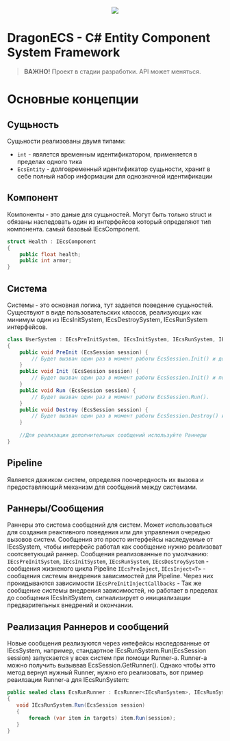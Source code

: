 
<p align="center">
<img src="https://user-images.githubusercontent.com/99481254/228309579-729cc600-af83-41e2-8474-96fb96859ae6.png">
</p>

# DragonECS - C# Entity Component System Framework

> **ВАЖНО!** Проект в стадии разработки. API может меняться.

# Основные концепции
## Сущьность
Сущьности реализованы двумя типами:
* `int` - явялется временным идентификатором, применяется в пределах одного тика
* `EcsEntity` - долговременный идентификатор сущьности, хранит в себе полный набор информации для однозначной идентификации

## Компонент
Компоненты - это даные для сущьностей. Могут быть тольно struct и обязаны наследовать один из интерфейсов который определяют тип компонента. самый базовый IEcsComponent.
```c#
struct Health : IEcsComponent
{
    public float health;
    public int armor;
}
```
## Система
Системы - это основная логика, тут задается поведение сущьностей. Существуют в виде пользовательских классов, реализующих как минимум один из IEcsInitSystem, IEcsDestroySystem, IEcsRunSystem интерфейсов.
```c#
class UserSystem : IEcsPreInitSystem, IEcsInitSystem, IEcsRunSystem, IEcsDestroySystem 
{
    public void PreInit (EcsSession session) {
        // Будет вызван один раз в момент работы EcsSession.Init() и до срабатывания IEcsInitSystem.Init()
    }
    public void Init (EcsSession session) {
        // Будет вызван один раз в момент работы EcsSession.Init() и после срабатывания IEcsPreInitSystem.PreInit()
    }
    public void Run (EcsSession session) {
        // Будет вызван один раз в момент работы EcsSession.Run().
    }
    public void Destroy (EcsSession session) {
        // Будет вызван один раз в момент работы EcsSession.Destroy() и до срабатывания IEcsPostDestroySystem.PostDestroy()
    }
    
    //Для реализации дополнительных сообщений используйте Раннеры
}
```

## Pipeline
Является двжиком систем, определяя поочередность их вызова и предоставляющий механизм для сообщений между системами.

## Раннеры/Сообщения
Раннеры это система сообщений для систем. Может использоваться для создания реактивного поведения или для управления очередью вызовов систем. Сообщения это просто интерфейсы наследуемые от IEcsSystem, чтобы интерфейс работал как сообщение нужно реализоват соотсветующий раннер. 
Сообщения реализованные по умолчанию:
`IEcsPreInitSystem`, `IEcsInitSystem`, `IEcsRunSystem`, `IEcsDestroySystem` - сообщения жизненого цикла Pipeline
`IEcsPreInject`, `IEcsInject<T>` - сообщения системы внедрения зависимостей для Pipeline. Через них прокидываются зависимости
`IEcsPreInitInjectCallbacks` - Так же сообщение системы внедрения зависимостей, но работает в пределах до сообщения IEcsInitSystem, сигнализирует о инициализации предварительных внедрений и окончании.

## Реализация Раннеров и сообщений
Новые сообщения реализуются через интефейсы наследованные от IEcsSystem, например, стандартное IEcsRunSystem.Run(EcsSession session) запускается у всех систем при помощи Runner-а. Runner-а можно получить вызыввав EcsSession.GetRunner<TInterface>().
Однако чтобы этто метод вернул нужный Runner, нужно его реализовать, вот пример реаилзации Runner-а для IEcsRunSystem:
 ```c#
public sealed class EcsRunRunner : EcsRunner<IEcsRunSystem>, IEcsRunSystem
{
    void IEcsRunSystem.Run(EcsSession session)
    {
        foreach (var item in targets) item.Run(session);
    }
}
```
